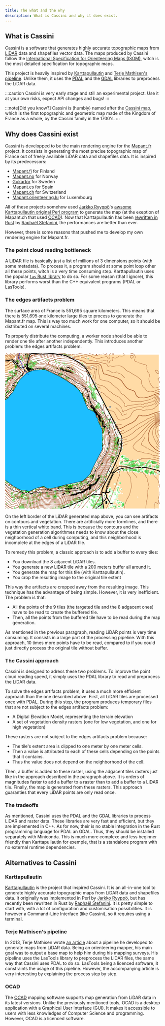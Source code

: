 ```yaml
---
title: The what and the why
description: What is Cassini and why it does exist.
---
```


## What is Cassini

Cassini is a software that generates highly accurate topographic maps from [LiDAR](https://en.wikipedia.org/wiki/Lidar) data and shapefiles vector data. The maps produced by Cassini follow the [International Specification for Orienteering Maps (ISOM)](https://orienteering.sport/wp-admin/admin-ajax.php?action=shareonedrive-download&id=663580750D0C0BCE!50104&dl=1&account_id=663580750d0c0bce&drive_id=663580750d0c0bce&listtoken=b03290e8f4203fe6219ea68270f084bc), witch is the most detailed specification for topographic maps.

This project is heavily inspired by [Karttapullautin](https://github.com/rphlo/karttapullautin/tree/master) and [Terje Mathisen's pipeline](https://tmsw.no/mapping/basemap_generation.html). Unlike them, it uses the [PDAL](https://pdal.io) and the [GDAL](https://gdal.org) libraries to preprocess the LiDAR data.

:::caution
Cassini is very early stage and still an experimental project. Use it at your own risks, expect API changes and bugs!
:::

:::note[Did you know?]
Cassini is (humbly) named after the [Cassini map](https://en.wikipedia.org/wiki/Cassini_map), which is the first topographic and geometric map made of the Kingdom of France as a whole, by the Cassini family in the 1700's.
:::

## Why does Cassini exist

Cassini is developped to be the main rendering engine for the [Mapant.fr](https://mapant.fr) project. It consists in generating the most precise topographic map of France out of freely available LiDAR data and shapefiles data. It is inspired by its predecessors:

- [Mapant.fi](https://www.mapant.fi/) for Finland
- [Mapant.no](https://mapant.no/) for Norway
- [Gokartor](https://kartor.gokartor.se/) for Sweden
- [Mapant.es](https://mapant.es/) for Spain
- [Mapant.ch](https://www.mapant.ch/) for Switzerland
- [Mapant.orienteering.lu](https://mapant.orienteering.lu/) for Luxembourg

All of these projects somehow used [Jarkko Ryyppö](https://x.com/RouteGadget)'s [awsome Karttapullautin original Perl program](https://routegadget.net/karttapullautin/) to generate the map (at the exeption of Mapant.ch that used [OCAD](https://www.ocad.com/)). Now that Karttapullautin has been [rewritten in Rust](https://github.com/rphlo/karttapullautin/tree/master) by [Raphaël Stefanini](https://www.linkedin.com/in/rphlo/), the performances are better than ever.

However, there is some reasons that pushed me to develop my own rendering engine for Mapant.fr.

### The point cloud reading bottleneck

A LiDAR file is basically just a list of millions of 3 dimensions points (with some metadata). To process it, a program should at some point loop other all these points, witch is a very time consuming step. Karttapullautin uses the popular [`las` Rust library](https://crates.io/crates/las) to do so. For some reason (that I ignore), this library performs worst than the C++ equivalent programs (PDAL or LasTools).

### The edges artifacts problem

The surface area of France is 551,695 square kilometers. This means that there is 551,695 one kilometer large tiles to process to generate the Mapant.fr map. This is way too much work for one computer, so it should be distributed on several machines.

To properly distribute the computing, a worker node should be able to render one tile after another independently. This introduces another problem: the edges artifacts problem.

![An exemple of a LiDAR generated map with artifacts on the edges](../../assets/artifacts.png)

On the left border of the LiDAR generated map above, you can see artifacts on contours and vegetation. There are artificially more formlines, and there is a thin vertical white band. This is because the contours and the vegetation generation algorithmes needs to know about the close neighborhood of a cell during computing, and this neighborhood is incomplete at the edges of a LiDAR file.

To remedy this problem, a classic approach is to add a buffer to every tiles:

- You download the 8 adjacent LiDAR tiles.
- You generate a new LiDAR tile with a 200 meters buffer all around it.
- You generate the map for this tile (with Karttapullautin).
- You crop the resulting image to the original tile extent

This way the artifacts are cropped away from the resulting image. This technique has the advantage of being simple. However, it is very inefficient. The problem is that:

- All the points of the 9 tiles (the targeted tile and the 8 adgacent ones) have to be read to create the buffered tile.
- Then, all the points from the buffered tile have to be read during the map generation.

As mentioned in the previous paragraph, reading LiDAR points is very time consuming. It consists in a large part of the processing pipeline. With this approach, 10 times more points have to be read, compared to if you could just directly process the original tile without buffer.

### The Cassini approach

Cassini is designed to adress these two problems. To improve the point cloud reading speed, it simply uses the PDAL library to read and preprocess the LiDAR data.

To solve the edges artifacts problem, it uses a much more efficient approach than the one described above. First, all LiDAR tiles are processed once with PDAL. During this step, the program produces temporary files that are not subject to the edges artifacts problem:

- A Digital Elevation Model, representing the terrain elevation
- A set of vegetation density rasters (one for low vegetation, and one for high vegetation)

These rasters are not subject to the edges artifacts problem because:

- The tile's extent area is clipped to one meter by one meter cells.
- Then a value is attributed to each of these cells depending on the points that it contains.
- Thus the value does not depend on the neighborhood of the cell.

Then, a buffer is added to these raster, using the adgacent tiles rasters just like in the approach described in the paragraph above. It is orders of magnitudes faster to add a buffer to a raster than to add a buffer to a LiDAR tile. Finally, the map is generated from these rasters. This approach guaranties that every LiDAR points are only read once.

### The tradeoffs

As mentioned, Cassini uses the PDAL and the GDAL libraries to process LiDAR and raster data. These libraries are very fast and efficient, but they are implemented in C++. As for now, their is no stable integration in the Rust programming language for PDAL an GDAL. Thus, they should be installed separately with Miniconda. This is much more complexe and less beginner friendly than Karttapullautin for exemple, that is a standalone program with no external runtime dependencies.

## Alternatives to Cassini

### Karttapullautin

[Karttapullautin](https://routegadget.net/karttapullautin/) is the project that inspired Cassini. It is an all-in-one tool to generate highly accurate topographic maps from LiDAR data and shapefiles data. It originally was implemented in Perl by [Jarkko Ryyppö](https://x.com/RouteGadget), but has recently been rewritten in Rust by [Raphaël Stefanini](https://www.linkedin.com/in/rphlo/). It is pretty simple to start with, with a lot of configuration and customisation possibilities. It is however a Command-Line Interface (like Cassini), so it requires using a terminal.

### Terje Mathisen's pipeline

In 2013, Terje Mathisen wrote [an article](https://tmsw.no/mapping/basemap_generation.html) about a pipeline he developed to generate maps from LiDAR data. Being an orienteering mapper, his main goal was to output a base map to help him during his mapping surveys. His pipeline uses the LasTools library to preprocess the LiDAR files, the same way that Cassini uses PDAL to do so. LasTools being a licenced software, it constraints the usage of this pipeline. However, the accompanying article is very interesting by explaining the process step by step.

### OCAD

The [OCAD](https://www.ocad.com/) mapping software supports map generation from LiDAR data in its latest versions. Unlike the previously mentioned tools, OCAD is a desktop application with a Graphical User Interface (GUI). It makes it accessible to users with less knowledges of Computer Science and programming. However, OCAD is a licenced software.
